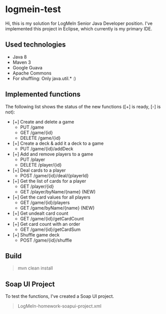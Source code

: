 # logmein-test

Hi, this is my solution for LogMeIn Senior Java Developer position. I've implemented this project in Eclipse, which currently is my primary IDE.

## Used technologies

- Java 8
- Maven 3
- Google Guava
- Apache Commons
- For shuffling: Only java.util.* :)

## Implemented functions

The following list shows the status of the new functions ([+] is ready, [-] is not):

- [+] Create and delete a game
  - PUT /game
  - GET /game/{id}
  - DELETE /game/{id}
- [+] Create a deck & add it a deck to a game
  - PUT /game/{id}/addDeck
- [+] Add and remove players to a game
  - PUT /player
  - DELETE /player/{id}
- [+] Deal cards to a player
  - POST /game/{id}/deal/{playerId}
- [+] Get the list of cards for a player
  - GET /player/{id}
  - GET /player/byName/{name} (NEW)
- [+] Get the card values for all players
  - GET /game/{id}/players
  - GET /game/byName/{name} (NEW)
- [+] Get undealt card count
  - GET /game/{id}/getCardCount
- [+] Get card count with an order
  - GET /game/{id}/getCardSum
- [+] Shuffle game deck
  - POST /game/{id}/shuffle

## Build

> mvn clean install

## Soap UI Project

To test the functions, I've created a Soap UI project. 

> LogMeIn-homework-soapui-project.xml